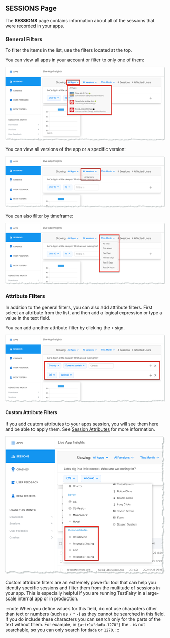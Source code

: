 ## SESSIONS Page

The **SESSIONS** page contains information about all of the sessions that were recorded in your apps.

### General Filters
To filter the items in the list, use the filters located at the top.

You can view all apps in your account or filter to only one of them:

![Apps filter](/img/dashboard/dashboard-sessions-all-apps.png)

You can view all versions of the app or a specific version:

![Versions filter](/img/dashboard/dashboard-sessions-all-versions.png)

You can also filter by timeframe:

![Timeframe filter](/img/dashboard/dashboard-sessions-timeframe.png)

### Attribute Filters
In addition to the general filters, you can also add attribute filters. First select an attribute from the list, and then add a logical expression or type a value in the text field.

You can add another attribute filter by clicking the `+` sign.

![Attribute filters](/img/dashboard/dashboard-sessions-attribute-filters.png)


#### Custom Attribute Filters
If you add custom attributes to your apps session, you will see them here and be able to apply them. See [Session Attributes](https://docs.testfairy.com/SDK/Session_Attributes.html) for more information.

![Custom attributes](/img/dashboard/dashboard-sessions-attributes-custom.png)

Custom attribute filters are an extremely powerful tool that can help you identify specific sessions and filter them from the multitude of sessions in your app. This is especially helpful if you are running TestFairy in a large-scale internal app or in production.

:::note
When you define values for this field, do not use characters other than text or numbers (such as `/` `"` `-`) as they cannot be searched in this field. If you do include these characters you can search only for the parts of the text without them. For example, in `{attr1="dada-1270"}` the `-` is not searchable, so you can only search for `dada` or `1270`.
:::
